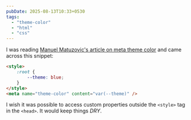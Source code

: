 ```yaml
---
pubDate: 2025-08-13T10:33+0530
tags:
  - "theme-color"
  - "html"
  - "css"
---
```


I was reading [Manuel Matuzovic's article on meta theme
color](https://css-tricks.com/meta-theme-color-and-trickery/#aa-custom-properties)
and came across this snippet:

```html title="index.html" 'content="var(--theme)"'
<style>
	:root {
		--theme: blue;
	}
</style>
<meta name="theme-color" content="var(--theme)" />
```

I wish it was possible to access custom properties outside the `<style>` tag in the `<head>`. It would keep things <i>DRY</i>.
